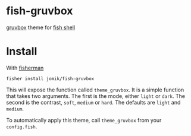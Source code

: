 # fish-gruvbox
[gruvbox] theme for [fish shell]

# Install
With [fisherman]
```
fisher install jomik/fish-gruvbox
```

This will expose the function called `theme_gruvbox`.
It is a simple function that takes two arguments.
The first is the mode, either `light` or `dark`.
The second is the contrast, `soft`, `medium` or `hard`.
The defaults are `light` and `medium`.

To automatically apply this theme, call `theme_gruvbox` from your `config.fish`.

[gruvbox]: https://github.com/morhetz/gruvbox
[fish shell]: http://fishshell.com/
[fisherman]: https://github.com/fisherman/fisherman
